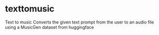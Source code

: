 # texttomusic
Text to music Converts the given text prompt from the user to an audio file using a MusicGen dataset from huggingface
